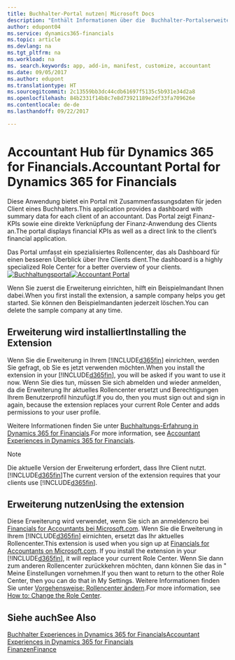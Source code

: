 ```yaml
---
title: Buchhalter-Portal nutzen| Microsoft Docs
description: "Enthält Informationen über die  Buchhalter-Portalserweiterung."
author: edupont04
ms.service: dynamics365-financials
ms.topic: article
ms.devlang: na
ms.tgt_pltfrm: na
ms.workload: na
ms. search.keywords: app, add-in, manifest, customize, accountant
ms.date: 09/05/2017
ms.author: edupont
ms.translationtype: HT
ms.sourcegitcommit: 2c13559bb3dc44cdb61697f5135c5b931e34d2a8
ms.openlocfilehash: 84b2331f14b8c7e8d73921189e2df33fa709626e
ms.contentlocale: de-de
ms.lasthandoff: 09/22/2017

---
```

# <a name="accountant-portal-for-dynamics-365-for-financials"></a><span data-ttu-id="4e9c5-103">Accountant Hub für Dynamics 365 for Financials.</span><span class="sxs-lookup"><span data-stu-id="4e9c5-103">Accountant Portal for Dynamics 365 for Financials</span></span>
<span data-ttu-id="4e9c5-104">Diese Anwendung bietet ein Portal mit Zusammenfassungsdaten für jeden Client eines Buchhalters.</span><span class="sxs-lookup"><span data-stu-id="4e9c5-104">This application provides a dashboard with summary data for each client of an accountant.</span></span> <span data-ttu-id="4e9c5-105">Das Portal zeigt Finanz-KPIs sowie eine direkte Verknüpfung der Finanz-Anwendung des Clients an.</span><span class="sxs-lookup"><span data-stu-id="4e9c5-105">The portal displays financial KPIs as well as a direct link to the client’s financial application.</span></span>  

<span data-ttu-id="4e9c5-106">Das Portal umfasst ein spezialisiertes Rollencenter, das als Dashboard für einen besseren Überblick über Ihre Clients dient.</span><span class="sxs-lookup"><span data-stu-id="4e9c5-106">The dashboard is a highly specialized Role Center for a better overview of your clients.</span></span>  
<span data-ttu-id="4e9c5-107">[![Buchhaltungsportal](./media/ui-extensions-accportal/accountant-portal.png)](https://go.microsoft.com/fwlink/?linkid=851257)</span><span class="sxs-lookup"><span data-stu-id="4e9c5-107">[![Accountant Portal](./media/ui-extensions-accportal/accountant-portal.png)](https://go.microsoft.com/fwlink/?linkid=851257)</span></span>

<span data-ttu-id="4e9c5-108">Wenn Sie zuerst die Erweiterung einrichten, hilft ein Beispielmandant Ihnen dabei.</span><span class="sxs-lookup"><span data-stu-id="4e9c5-108">When you first install the extension, a sample company helps you get started.</span></span> <span data-ttu-id="4e9c5-109">Sie können den Beispielmandanten jederzeit löschen.</span><span class="sxs-lookup"><span data-stu-id="4e9c5-109">You can delete the sample company at any time.</span></span>  

## <a name="installing-the-extension"></a><span data-ttu-id="4e9c5-110">Erweiterung wird installiert</span><span class="sxs-lookup"><span data-stu-id="4e9c5-110">Installing the Extension</span></span>
<span data-ttu-id="4e9c5-111">Wenn Sie die Erweiterung in Ihrem [!INCLUDE[d365fin](includes/d365fin_md.md)] einrichten, werden Sie gefragt, ob Sie es jetzt verwenden möchten.</span><span class="sxs-lookup"><span data-stu-id="4e9c5-111">When you install the extension in your [!INCLUDE[d365fin](includes/d365fin_md.md)], you will be asked if you want to use it now.</span></span> <span data-ttu-id="4e9c5-112">Wenn Sie dies tun, müssen Sie sich abmelden und wieder anmelden, da die Erweiterung Ihr aktuelles Rollencenter ersetzt und Berechtigungen Ihrem Benutzerprofil hinzufügt.</span><span class="sxs-lookup"><span data-stu-id="4e9c5-112">If you do, then you must sign out and sign in again, because the extension replaces your current Role Center and adds permissions to your user profile.</span></span>  

<span data-ttu-id="4e9c5-113">Weitere Informationen finden Sie unter [Buchhaltungs-Erfahrung in Dynamics 365 for Financials](finance-accounting.md).</span><span class="sxs-lookup"><span data-stu-id="4e9c5-113">For more information, see [Accountant Experiences in Dynamics 365 for Financials](finance-accounting.md).</span></span>  

> [!NOTE]  
>  <span data-ttu-id="4e9c5-114">Die aktuelle Version der Erweiterung erfordert,  dass Ihre Client nutzt. [!INCLUDE[d365fin](includes/d365fin_md.md)]</span><span class="sxs-lookup"><span data-stu-id="4e9c5-114">The current version of the extension requires that your clients use [!INCLUDE[d365fin](includes/d365fin_md.md)].</span></span>  

## <a name="using-the-extension"></a><span data-ttu-id="4e9c5-115">Erweiterung nutzen</span><span class="sxs-lookup"><span data-stu-id="4e9c5-115">Using the extension</span></span>
<span data-ttu-id="4e9c5-116">Diese Erweiterung wird verwendet, wenn Sie sich an anmeldencro bei [Financials for Accountants bei Microsoft.com](https://www.microsoft.com/en-us/dynamics365/financial-insights-for-accountants). Wenn Sie die Erweiterung in Ihrem [!INCLUDE[d365fin](includes/d365fin_md.md)] eirnichten, ersetzt das Ihr aktuelles Rollencenter.</span><span class="sxs-lookup"><span data-stu-id="4e9c5-116">This extension is used when you sign up at [Financials for Accountants on Microsoft.com](https://www.microsoft.com/en-us/dynamics365/financial-insights-for-accountants). If you install the extension in your [!INCLUDE[d365fin](includes/d365fin_md.md)], it will replace your current Role Center.</span></span> <span data-ttu-id="4e9c5-117">Wenn Sie dann zum anderen Rollencenter zurückkehren möchten, dann können Sie das in " Meine Einstellungen vornehmen.</span><span class="sxs-lookup"><span data-stu-id="4e9c5-117">If you then want to return to the other Role Center, then you can do that in My Settings.</span></span> <span data-ttu-id="4e9c5-118">Weitere Informationen finden Sie unter [Vorgehensweise: Rollencenter ändern](change-role.md).</span><span class="sxs-lookup"><span data-stu-id="4e9c5-118">For more information, see [How to: Change the Role Center](change-role.md).</span></span>  

## <a name="see-also"></a><span data-ttu-id="4e9c5-119">Siehe auch</span><span class="sxs-lookup"><span data-stu-id="4e9c5-119">See Also</span></span>
[<span data-ttu-id="4e9c5-120">Buchhalter Experiences in Dynamics 365 for Financials</span><span class="sxs-lookup"><span data-stu-id="4e9c5-120">Accountant Experiences in Dynamics 365 for Financials</span></span>](finance-accounting.md)  
[<span data-ttu-id="4e9c5-121">Finanzen</span><span class="sxs-lookup"><span data-stu-id="4e9c5-121">Finance</span></span>](finance.md)  

